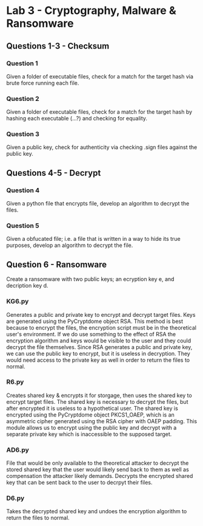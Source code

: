 # Lab 3 - Cryptography, Malware & Ransomware


## Questions 1-3 - Checksum

### Question 1
Given a folder of executable files, check for a match for the target hash via brute force running each file.


### Question 2
Given a folder of executable files, check for a match for the target hash by hashing each executable (...?) and checking for equality.


### Question 3
Given a public key, check for authenticity via checking .sign files against the public key.

## Questions 4-5 - Decrypt

### Question 4
Given a python file that encrypts file, develop an algorithm to decrypt the files.

### Question 5
Given a obfucated file; i.e. a file that is written in a way to hide its true purposes, develop an algorithm to decrypt the file.


## Question 6 - Ransomware
Create a ransomware with two public keys; an ecryption key e, and decription key d. 
 

### KG6.py
Generates a public and private key to encrypt and decrypt target files. Keys are generated using the PyCryptdome object RSA. This method is best because to encrypt the files, the encryption script must be in the theoretical user's environment. If we do use something to the effect of RSA the encryption algorithm and keys would be visible to the user and they could decrypt the file themselves. Since RSA generates a public and private key, we can use the public key to encrypt, but it is useless in decryption. They would need access to the private key as well in order to return the files to normal.

### R6.py
Creates shared key & encrypts it for storgage, then uses the shared key to encrypt target files. The shared key is necessary to decrypt the files, but after encrypted it is useless to a hypothetical user. The shared key is encrypted using the PyCryptdome object PKCS1_OAEP, which is an asymmetric cipher generated using the RSA cipher with OAEP padding. This module allows us to encrypt using the public key and decrypt with a separate private key which is inaccessible to the supposed target. 


### AD6.py
File that would be only available to the theoretical attacker to decrypt the stored shared key that the user would likely send back to them as well as compensation the attacker likely demands. Decrypts the encrypted shared key that can be sent back to the user to decrpyt their files.

### D6.py
Takes the decrypted shared key and undoes the encryption algorithm to return the files to normal.

